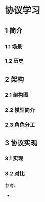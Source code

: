 # 协议学习

## 1 简介
### 1.1 场景
### 1.2 历史
## 2 架构
### 2.1 架构图
### 2.2 模型简介
### 2.3 角色分工
## 3 协议实现
### 3.1 实现
### 3.2 对比

参考:
* []()